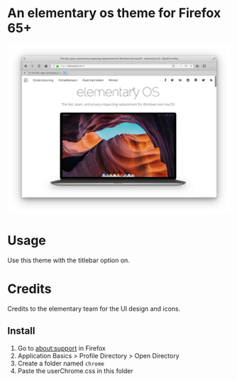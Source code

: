 # An elementary os theme for Firefox 65+

![Screenshot](screenshot_1.png)

# Usage
Use this theme with the titlebar option on.

# Credits
Credits to the elementary team for the UI design and icons.

## Install
1. Go to [about:support](about:support) in Firefox
2. Application Basics > Profile Directory > Open Directory
3. Create a folder named `chrome`
4. Paste the userChrome.css in this folder
